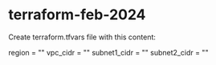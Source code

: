 # terraform-feb-2024

Create terraform.tfvars file with this content:

region = ""
vpc_cidr = ""
subnet1_cidr = ""
subnet2_cidr = ""